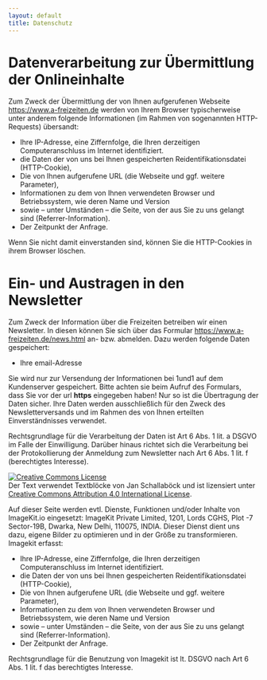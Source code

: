 ```yaml
---
layout: default
title: Datenschutz
---
```

# Datenverarbeitung zur Übermittlung der Onlineinhalte

Zum Zweck der Übermittlung der von Ihnen aufgerufenen Webseite <https://www.a-freizeiten.de> werden von Ihrem Browser
typischerweise unter anderem folgende Informationen (im Rahmen von sogenannten HTTP-Requests) übersandt:

* Ihre IP-Adresse, eine Ziffernfolge, die Ihren derzeitigen Computeranschluss im Internet identifiziert.
* die Daten der von uns bei Ihnen gespeicherten Reidentifikationsdatei (HTTP-Cookie),
* Die von Ihnen aufgerufene URL (die Webseite und ggf. weitere Parameter),
* Informationen zu dem von Ihnen verwendeten Browser und Betriebssystem, wie deren Name und Version
* sowie – unter Umständen – die Seite, von der aus Sie zu uns gelangt sind (Referrer-Information).
* Der Zeitpunkt der Anfrage.

Wenn Sie nicht damit einverstanden sind, können Sie die HTTP-Cookies in ihrem Browser löschen.

# Ein- und Austragen in den Newsletter

Zum Zweck der Information über die Freizeiten betreiben wir einen Newsletter. In diesen können Sie sich über das Formular <https://www.a-freizeiten.de/news.html> an- bzw. abmelden.
Dazu werden folgende Daten gespeichert:

* Ihre email-Adresse 

Sie wird nur zur Versendung der Informationen bei 1und1 auf dem Kundenserver gespeichert. Bitte achten sie beim Aufruf des Formulars, dass Sie vor der url __https__ eingegeben haben! Nur so ist die Übertragung der Daten sicher.
Ihre Daten werden ausschließlich für den Zweck des Newsletterversands und im Rahmen des von Ihnen erteilten Einverständnisses verwendet.

Rechtsgrundlage für die Verarbeitung der Daten ist Art 6 Abs. 1 lit. a DSGVO im Falle der Einwilligung. Darüber hinaus richtet sich die Verarbeitung bei der Protokollierung der Anmeldung zum Newsletter nach Art 6 Abs. 1 lit. f (berechtigtes Interesse).

<a rel="license" href="http://creativecommons.org/licenses/by/4.0/">
<img alt="Creative Commons License" style="border-width:0" src="https://i.creativecommons.org/l/by/4.0/80x15.png" /></a>
<br />Der Text verwendet Textblöcke von Jan Schallaböck und ist lizensiert unter <a rel="license" href="http://creativecommons.org/licenses/by/4.0/">Creative Commons Attribution 4.0 International License</a>.

Auf dieser Seite werden evtl. Dienste, Funktionen und/oder Inhalte von ImageKit.io eingesetzt: ImageKit Private Limited, 1201, Lords CGHS, Plot -7 Sector-19B, Dwarka, New Delhi, 110075, INDIA.
Dieser Dienst dient uns dazu, eigene Bilder zu optimieren und in der Größe zu transformieren. Imagekit erfasst:

* Ihre IP-Adresse, eine Ziffernfolge, die Ihren derzeitigen Computeranschluss im Internet identifiziert.
* die Daten der von uns bei Ihnen gespeicherten Reidentifikationsdatei (HTTP-Cookie),
* Die von Ihnen aufgerufene URL (die Webseite und ggf. weitere Parameter),
* Informationen zu dem von Ihnen verwendeten Browser und Betriebssystem, wie deren Name und Version
* sowie – unter Umständen – die Seite, von der aus Sie zu uns gelangt sind (Referrer-Information).
* Der Zeitpunkt der Anfrage.

Rechtsgrundlage für die Benutzung von Imagekit ist lt. DSGVO nach Art 6 Abs. 1 lit. f das berechtigtes Interesse.



